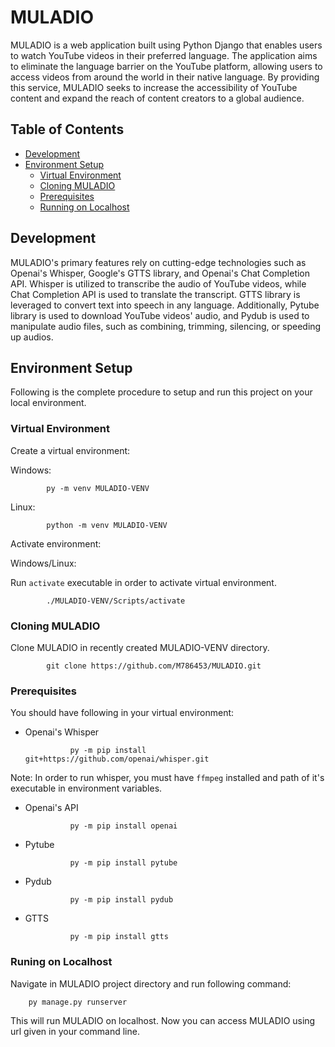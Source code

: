 # MULADIO

MULADIO is a web application built using Python Django that enables users to watch YouTube videos in their preferred language. The application aims to eliminate the language barrier on the YouTube platform, allowing users to access videos from around the world in their native language. By providing this service, MULADIO seeks to increase the accessibility of YouTube content and expand the reach of content creators to a global audience.

## Table of Contents

- [Development](#Development)
- [Environment Setup](#environment-setup)
    - [Virtual Environment](#virtual-environment)
    - [Cloning MULADIO](#cloning-muladio)
    - [Prerequisites](Prerequisites)
    - [Running on Localhost](#Runing-on-Localhost)

## Development

MULADIO's primary features rely on cutting-edge technologies such as Openai's Whisper, Google's GTTS library, and Openai's Chat Completion API. Whisper is utilized to transcribe the audio of YouTube videos, while Chat Completion API is used to translate the transcript. GTTS library is leveraged to convert text into speech in any language. Additionally, Pytube library is used to download YouTube videos' audio, and Pydub is used to manipulate audio files, such as combining, trimming, silencing, or speeding up audios. 


## Environment Setup

Following is the complete procedure to setup and run this project on your local environment.


### Virtual Environment

Create a virtual environment:

Windows:

            py -m venv MULADIO-VENV
            
Linux:

            python -m venv MULADIO-VENV 
           
Activate environment:

Windows/Linux:

Run `activate` executable in order to activate virtual environment.

            ./MULADIO-VENV/Scripts/activate

            
            
### Cloning MULADIO

Clone MULADIO in recently created MULADIO-VENV directory.

            git clone https://github.com/M786453/MULADIO.git


### Prerequisites

You should have following in your virtual environment:

* Openai's Whisper
        
                py -m pip install git+https://github.com/openai/whisper.git
Note: In order to run whisper, you must have `ffmpeg` installed and path of it's executable in environment variables.

* Openai's API
        
                py -m pip install openai

* Pytube
        
                py -m pip install pytube

* Pydub
                
                py -m pip install pydub

* GTTS
                
                py -m pip install gtts

### Runing on Localhost

Navigate in MULADIO project directory and run following command:

        py manage.py runserver

This will run MULADIO on localhost. Now you can access MULADIO using url given in your command line.
